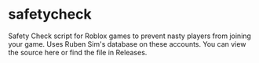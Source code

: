 # safetycheck
Safety Check script for Roblox games to prevent nasty players from joining your game. Uses Ruben Sim's database on these accounts. You can view the source here or find the file in Releases.
